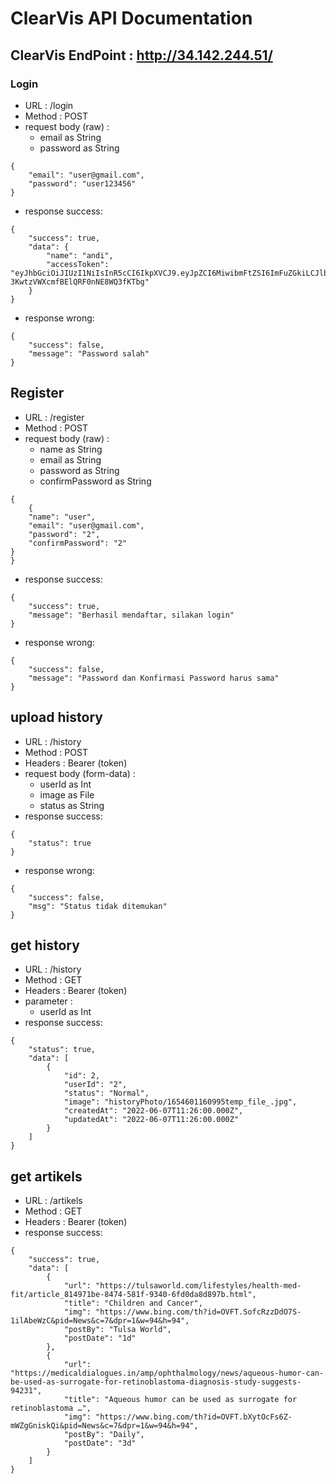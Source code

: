 # ClearVis API Documentation
## ClearVis EndPoint : http://34.142.244.51/

### Login
- URL : /login
- Method : POST
- request body (raw) :
  - email as String
  - password as String
```shell
{
    "email": "user@gmail.com",
    "password": "user123456"
}
```
- response success:
```shell
{
    "success": true,
    "data": {
        "name": "andi",
        "accessToken": "eyJhbGciOiJIUzI1NiIsInR5cCI6IkpXVCJ9.eyJpZCI6MiwibmFtZSI6ImFuZGkiLCJlbWFpbCI6ImlyZmFuaW5hamFAZ21haWwuY29tIiwiaWF0IjoxNjU1MDg4ODc5LCJleHAiOjE2ODY2MjQ4Nzl9.bHl3H1sNYt46-3KwtzVWXcmfBElQRF0nNE8WQ3fKTbg"
    }
}
```
- response wrong:
```shell
{
    "success": false,
    "message": "Password salah"
}
```
## Register
- URL : /register
- Method : POST
- request body (raw) :
  - name as String
  - email as String
  - password as String
  - confirmPassword as String
```shell
{
    {
    "name": "user",
    "email": "user@gmail.com",
    "password": "2",
    "confirmPassword": "2"
}
}
```
- response success:
```shell
{
    "success": true,
    "message": "Berhasil mendaftar, silakan login"
}
```
- response wrong:
```shell
{
    "success": false,
    "message": "Password dan Konfirmasi Password harus sama"
}
```
## upload history
- URL : /history
- Method : POST
- Headers : Bearer (token)
- request body (form-data) :
  - userId as Int
  - image as File
  - status as String
- response success:
```shell
{
    "status": true
}
```
- response wrong:
```shell
{
    "success": false,
    "msg": "Status tidak ditemukan"
}
```
## get history
- URL : /history
- Method : GET
- Headers : Bearer (token)
- parameter :
  - userId as Int
- response success:
```shell
{
    "status": true,
    "data": [
        {
            "id": 2,
            "userId": "2",
            "status": "Normal",
            "image": "historyPhoto/1654601160995temp_file_.jpg",
            "createdAt": "2022-06-07T11:26:00.000Z",
            "updatedAt": "2022-06-07T11:26:00.000Z"
        }
    ]
}
```
## get artikels
- URL : /artikels
- Method : GET
- Headers : Bearer (token)
- response success:
```shell
{
    "success": true,
    "data": [
        {
            "url": "https://tulsaworld.com/lifestyles/health-med-fit/article_814971be-8474-581f-9340-6fd0da8d897b.html",
            "title": "Children and Cancer",
            "img": "https://www.bing.com/th?id=OVFT.SofcRzzDdO7S-1ilAbeWzC&pid=News&c=7&dpr=1&w=94&h=94",
            "postBy": "Tulsa World",
            "postDate": "1d"
        },
        {
            "url": "https://medicaldialogues.in/amp/ophthalmology/news/aqueous-humor-can-be-used-as-surrogate-for-retinoblastoma-diagnosis-study-suggests-94231",
            "title": "Aqueous humor can be used as surrogate for retinoblastoma …",
            "img": "https://www.bing.com/th?id=OVFT.bXytOcFs6Z-mWZgGniskQi&pid=News&c=7&dpr=1&w=94&h=94",
            "postBy": "Daily",
            "postDate": "3d"
        }
    ]
}
```
